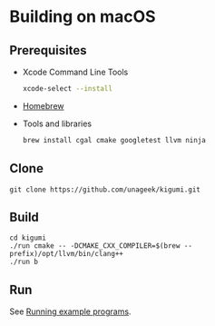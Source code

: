 # Building on macOS

## Prerequisites

- Xcode Command Line Tools

  ```bash
  xcode-select --install
  ```

- [Homebrew](https://brew.sh)

- Tools and libraries

  ```bash
  brew install cgal cmake googletest llvm ninja
  ```

## Clone

```
git clone https://github.com/unageek/kigumi.git
```

## Build

```
cd kigumi
./run cmake -- -DCMAKE_CXX_COMPILER=$(brew --prefix)/opt/llvm/bin/clang++
./run b
```

## Run

See [Running example programs](run.md).
